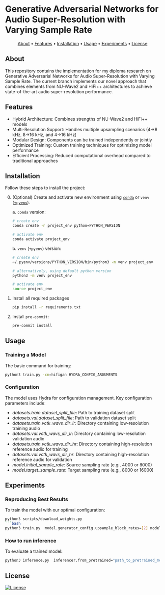 # Generative Adversarial Networks for Audio Super-Resolution with Varying Sample Rate

<p align="center">
  <a href="#about">About</a> •
  <a href="#features">Features</a> •
  <a href="#installation">Installation</a> •
  <a href="#usage">Usage</a> •
  <a href="#experiments">Experiments</a> •
  <a href="#license">License</a>
</p>


## About

This repository contains the implementation for my diploma research on Generative Adversarial Networks for Audio Super-Resolution with Varying Sample Rate. The current branch implements our novel approach that combines elements from NU-Wave2 and HiFi++ architectures to achieve state-of-the-art audio super-resolution performance.


## Features

- Hybrid Architecture: Combines strengths of NU-Wave2 and HiFi++ models
- Multi-Resolution Support: Handles multiple upsampling scenarios (4→8 kHz, 8→16 kHz, and 4→16 kHz)
- Modular Design: Components can be trained independently or jointly
- Optimized Training: Custom training techniques for optimizing model performance
- Efficient Processing: Reduced computational overhead compared to traditional approaches

## Installation

Follow these steps to install the project:

0. (Optional) Create and activate new environment using [`conda`](https://conda.io/projects/conda/en/latest/user-guide/getting-started.html) or `venv` ([`+pyenv`](https://github.com/pyenv/pyenv)).

   a. `conda` version:

   ```bash
   # create env
   conda create -n project_env python=PYTHON_VERSION

   # activate env
   conda activate project_env
   ```

   b. `venv` (`+pyenv`) version:

   ```bash
   # create env
   ~/.pyenv/versions/PYTHON_VERSION/bin/python3 -m venv project_env

   # alternatively, using default python version
   python3 -m venv project_env

   # activate env
   source project_env
   ```

1. Install all required packages

   ```bash
   pip install -r requirements.txt
   ```

2. Install `pre-commit`:
   ```bash
   pre-commit install
   ```

## Usage


### Training a Model
The basic command for training:

```bash
python3 train.py -cn=hifigan HYDRA_CONFIG_ARGUMENTS
```

### Configuration

The model uses Hydra for configuration management. Key configuration parameters include:

- *datasets.train.dataset_split_file*: Path to training dataset split
- *datasets.val.dataset_split_file*: Path to validation dataset split
- *datasets.train.vctk_wavs_dir_lr*: Directory containing low-resolution training audio
- *datasets.val.vctk_wavs_dir_lr*: Directory containing low-resolution validation audio
- *datasets.train.vctk_wavs_dir_hr*: Directory containing high-resolution reference audio for training
- *datasets.val.vctk_wavs_dir_hr*: Directory containing high-resolution reference audio for validation
- *model.initial_sample_rate*: Source sampling rate (e.g., 4000 or 8000)
- *model.target_sample_rate*: Target sampling rate (e.g., 8000 or 16000)

## Experiments

### Reproducing Best Results

To train the model with our optimal configuration:
```bash
python3 scripts/download_weights.py
```bash
python3 train.py  model.generator_config.upsample_block_rates=[2] model.generator_config.upsample_block_kernel_sizes=[4] model.generator_config.use_spectralmasknet=False datasets.train.split=True datasets.val.split=True datasets.train.vctk_wavs_dir_lr=<path_to_lr> datasets.train.vctk_wavs_dir_hr=<path_to_hr> datasets.val.vctk_wavs_dir_lr=<path_to_lr> datasets.val.vctk_wavs_dir_hr=<path_to_hr> "trainer.monitor=min val_LSD" dataloader.train.batch_size=4 dataloader.val.batch_size=4 trainer.log_step=500 trainer.n_epochs=400 trainer.epoch_len=500 datasets.train.dataset_split_file=<path_to_split_file/training.txt> datasets.val.dataset_split_file=/<path_to_split_file/val.txt> +writer.api_key=<your_api_key>
```

### How to run inference
To evaluate a trained model:
```bash
python3 inference.py  inferencer.from_pretrained="path_to_pretrained_model" model.generator_config.upsample_block_rates=[2] model.generator_config.upsample_block_kernel_sizes=[4] model.generator_config.use_spectralmasknet=False datasets.test.split=True datasets.test.vctk_wavs_dir_lr=<path_to_lr> datasets.test.vctk_wavs_dir_hr=<path_to_hr> dataloader.test.batch_size=4 datasets.test.dataset_split_file=<path_to_split_file/test.txt> 
```



## License

[![License](https://img.shields.io/badge/license-MIT-blue.svg)](/LICENSE)
